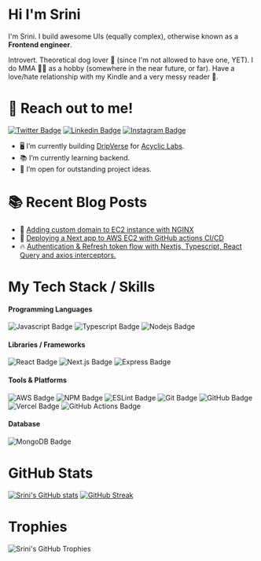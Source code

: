 # Hi I'm Srini

I'm Srini. I build awesome UIs (equally complex), otherwise known as a **Frontend engineer**.

Introvert. Theoretical dog lover 🐶 (since I'm not allowed to have one, YET). I do MMA 🥷🏼 as a hobby (somewhere in the near future, or far). Have a love/hate relationship with my Kindle and a very messy reader 📖.

# 🚀 Reach out to me!

[![Twitter Badge](https://img.shields.io/badge/-@Srinu53168-1ca0f1?style=flat&labelColor=1ca0f1&logo=twitter&logoColor=white&link=https://twitter.com/Srinu53168)](https://twitter.com/Srinu53168) [![Linkedin Badge](https://img.shields.io/badge/k-srinivas53168-0e76a8?style=flat&labelColor=0e76a8&logo=linkedin&logoColor=white)](https://www.linkedin.com/in/k-srinivas53168/) [![Instagram Badge](https://img.shields.io/badge/-@lurch_in_disguise-e84393?style=flat&labelColor=e84393&logo=instagram&logoColor=white)](https://instagram.com/lurch_in_disguise)

- 🖥️ I’m currently building [DripVerse](https://alpha.dripverse.org/) for [Acyclic Labs](https://acycliclabs.com/).
- 📚 I’m currently learning backend.
- 🔭 I’m open for outstanding project ideas.

# 📚 Recent Blog Posts
<!-- BLOGPOSTS:START -->
 - 💯 [Adding custom domain to EC2 instance with NGINX](https://srini-dev.hashnode.dev/adding-custom-domain-to-ec2-instance-with-nginx)
 - 💯 [Deploying a Next app to AWS EC2 with GitHub actions CI/CD](https://srini-dev.hashnode.dev/deploying-a-next-app-to-aws-ec2-with-github-actions-cicd)
 - 🔥 [Authentication &amp; Refresh token flow with Nextjs, Typescript, React Query and axios interceptors.](https://srini-dev.hashnode.dev/authentication-refresh-token-flow-with-nextjs-typescript-react-query-and-axios-interceptors)<!-- BLOGPOSTS:END -->


# My Tech Stack / Skills

#### Programming Languages
![Javascript Badge](https://img.shields.io/badge/-Javascript-F7DF1E?style=for-the-badge&labelColor=white&logo=javascript&logoColor=F7DF1E)
![Typescript Badge](https://img.shields.io/badge/-Typescript-3178C6?style=for-the-badge&labelColor=white&logo=typescript&logoColor=3178C6)
![Nodejs Badge](https://img.shields.io/badge/-Node-339933?style=for-the-badge&labelColor=white&logo=Node.js&logoColor=339933)

#### Libraries / Frameworks
![React Badge](https://img.shields.io/badge/-React-61DAFB?style=for-the-badge&labelColor=white&logo=react&logoColor=61DAFB)
![Next.js Badge](https://img.shields.io/badge/-Next.js-000000?style=for-the-badge&labelColor=white&logo=next.js&logoColor=000000)
![Express Badge](https://img.shields.io/badge/-Express-000000?style=for-the-badge&labelColor=white&logo=express&logoColor=000000)

#### Tools & Platforms
![AWS Badge](https://img.shields.io/badge/-Amazon%20AWS-232F3E?style=for-the-badge&labelColor=white&logo=Amazon-AWS&logoColor=232F3E)
![NPM Badge](https://img.shields.io/badge/-NPM-CB3837?style=for-the-badge&labelColor=white&logo=npm&logoColor=CB3837)
![ESLint Badge](https://img.shields.io/badge/-ESLint-4B32C3?style=for-the-badge&labelColor=white&logo=eslint&logoColor=4B32C3)
![Git Badge](https://img.shields.io/badge/-Git-F05032?style=for-the-badge&labelColor=white&logo=git&logoColor=F05032)
![GitHub Badge](https://img.shields.io/badge/-GitHub-181717?style=for-the-badge&labelColor=white&logo=GitHub&logoColor=181717)
![Vercel Badge](https://img.shields.io/badge/-Vercel-000000?style=for-the-badge&labelColor=white&logo=Vercel&logoColor=000000)
![GitHub Actions Badge](https://img.shields.io/badge/-GitHub%20Actions-2088FF?style=for-the-badge&labelColor=white&logo=GitHub-Actions&logoColor=2088FF)

#### Database
![MongoDB Badge](https://img.shields.io/badge/-MongoDB-47A248?style=for-the-badge&labelColor=white&logo=mongodb&logoColor=47A248)


# GitHub Stats

[![Srini's GitHub stats](https://github-readme-stats.vercel.app/api?username=hellskater)](https://github.com/anuraghazra/github-readme-stats)
[![GitHub Streak](https://github-readme-streak-stats.herokuapp.com?user=hellskater)](https://git.io/streak-stats)

# Trophies

![Srini's GitHub Trophies](https://github-profile-trophy.vercel.app/?username=hellskater&theme=onedark&no-frame=true&rank=C,B,A,AA,AAA,S,SS,SSS,SECRET&margin-w=15&margin-h=15)
